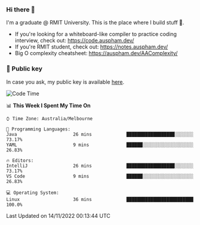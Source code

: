 ### Hi there 👋

I'm a graduate @ RMIT University. This is the place where I build stuff 👀. 

- If you're looking for a whiteboard-like compiler to practice coding interview, check out: https://code.auspham.dev/
- If you're RMIT student, check out: https://notes.auspham.dev/
- Big O complexity cheatsheet: https://auspham.dev/AAComplexity/

### 🔑 Public key

In case you ask, my public key is available [here](https://public.auspham.dev/).

<!--START_SECTION:waka-->
![Code Time](http://img.shields.io/badge/Code%20Time-895%20hrs%2026%20mins-blue)

📊 **This Week I Spent My Time On** 

```text
⌚︎ Time Zone: Australia/Melbourne

💬 Programming Languages: 
Java                     26 mins             ██████████████████░░░░░░░   73.17% 
YAML                     9 mins              ██████░░░░░░░░░░░░░░░░░░░   26.83%

🔥 Editors: 
IntelliJ                 26 mins             ██████████████████░░░░░░░   73.17% 
VS Code                  9 mins              ██████░░░░░░░░░░░░░░░░░░░   26.83%

💻 Operating System: 
Linux                    36 mins             █████████████████████████   100.0%

```


 Last Updated on 14/11/2022 00:13:44 UTC
<!--END_SECTION:waka-->

<!--
**rockmanvnx6/rockmanvnx6** is a ✨ _special_ ✨ repository because its `README.md` (this file) appears on your GitHub profile.

Here are some ideas to get you started:

- 🔭 I’m currently working on ...
- 🌱 I’m currently learning ...
- 👯 I’m looking to collaborate on ...
- 🤔 I’m looking for help with ...
- 💬 Ask me about ...
- 📫 How to reach me: ...
- 😄 Pronouns: ...
- ⚡ Fun fact: ...
-->
